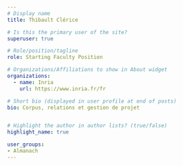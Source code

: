 ```yaml
---
# Display name
title: Thibault Clérice

# Is this the primary user of the site?
superuser: true

# Role/position/tagline
role: Starting Faculty Position

# Organizations/Affiliations to show in About widget
organizations:
  - name: Inria
    url: https://www.inria.fr/fr

# Short bio (displayed in user profile at end of posts)
bio: Corpus, relations et gestion de projet


# Highlight the author in author lists? (true/false)
highlight_name: true

user_groups:
- Almanach
---
```

